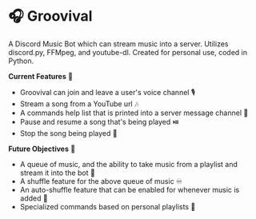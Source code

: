 # 🎧 Groovival 
A Discord Music Bot which can stream music into a server. Utilizes discord.py, FFMpeg, and youtube-dl. Created for personal use, coded in Python.

__Current Features__ 💫
- Groovival can join and leave a user's voice channel 🎙️
- Stream a song from a YouTube url 🎶
- A commands help list that is printed into a server message channel 🦮
- Pause and resume a song that's being played ⏯️
- Stop the song being played 🛑

__Future Objectives__ 🍄
- A queue of music, and the ability to take music from a playlist and stream it into the bot 📝
- A shuffle feature for the above queue of music ♾️
- An auto-shuffle feature that can be enabled for whenever music is added 💌
- Specialized commands based on personal playlists 🌟
